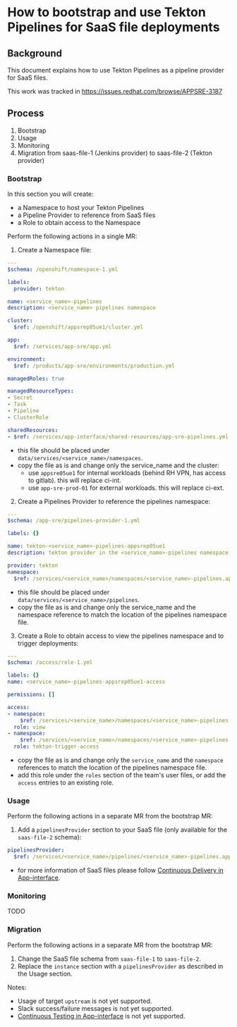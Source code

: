 # How to bootstrap and use Tekton Pipelines for SaaS file deployments

## Background

This document explains how to use Tekton Pipelines as a pipeline provider for SaaS files.

This work was tracked in https://issues.redhat.com/browse/APPSRE-3187

## Process

1. Bootstrap
1. Usage
1. Monitoring
1. Migration from saas-file-1 (Jenkins provider) to saas-file-2 (Tekton provider)

### Bootstrap

In this section you will create:
- a Namespace to host your Tekton Pipelines
- a Pipeline Provider to reference from SaaS files
- a Role to obtain access to the Namespace

Perform the following actions in a single MR:

1. Create a Namespace file:
  ```yaml
  ---
  $schema: /openshift/namespace-1.yml

  labels:
    provider: tekton

  name: <service_name>-pipelines
  description: <service_name> pipelines namespace

  cluster:
    $ref: /openshift/appsrep05ue1/cluster.yml

  app:
    $ref: /services/app-sre/app.yml

  environment:
    $ref: /products/app-sre/environments/production.yml

  managedRoles: true

  managedResourceTypes:
  - Secret
  - Task
  - Pipeline
  - ClusterRole

  sharedResources:
  - $ref: /services/app-interface/shared-resources/app-sre-pipelines.yml
  ```

  * this file should be placed under `data/services/<service_name>/namespaces`.
  * copy the file as is and change only the service_name and the cluster:
    * use `appsre05ue1` for internal workloads (behind RH VPN, has access to gitlab). this will replace ci-int.
    * use `app-sre-prod-01` for external workloads. this will replace ci-ext.

2. Create a Pipelines Provider to reference the pipelines namespace:
  ```yaml
  ---
  $schema: /app-sre/pipelines-provider-1.yml

  labels: {}

  name: tekton-<service_name>-pipelines-appsrep05ue1
  description: tekton provider in the <service_name>-pipelines namespace in the appsrep05ue1 cluster

  provider: tekton
  namespace:
    $ref: /services/<service_name>/namespaces/<service_name>-pipelines.appsrep05ue1.yaml
  ```

  * this file should be placed under `data/services/<service_name>/pipelines`.
  * copy the file as is and change only the service_name and the namespace reference to match the location of the pipelines namespace file.

3. Create a Role to obtain access to view the pipelines namespace and to trigger deployments:
  ```yaml
  ---
  $schema: /access/role-1.yml

  labels: {}
  name: <service_name>-pipelines-appsrep05ue1-access

  permissions: []

  access:
  - namespace:
      $ref: /services/<service_name>/namespaces/<service_name>-pipelines.appsrep05ue1.yaml
    role: view
  - namespace:
      $ref: /services/<service_name>/namespaces/<service_name>-pipelines.appsrep05ue1.yaml
    role: tekton-trigger-access
  ```

  * copy the file as is and change only the `service_name` and the `namespace` references to match the location of the pipelines namespace file.
  * add this role under the `roles` section of the team's user files, or add the `access` entries to an existing role.


### Usage

Perform the following actions in a separate MR from the bootstrap MR:

1. Add a `pipelinesProvider` section to your SaaS file (only available for the `saas-file-2` schema):
  ```yaml
  pipelinesProvider:
    $ref: /services/<service_name>/pipelines/<service_name>-pipelines.appsrep05ue1.yaml
  ```

  * for more information of SaaS files please follow [Continuous Delivery in App-interface](https://gitlab.cee.redhat.com/service/app-interface/-/blob/master/docs/app-sre/continuous-delivery-in-app-interface.md).

### Monitoring

TODO

### Migration

Perform the following actions in a separate MR from the bootstrap MR:

1. Change the SaaS file schema from `saas-file-1` to `saas-file-2`.
2. Replace the `instance` section with a `pipelinesProvider` as described in the Usage section.

Notes:
* Usage of target `upstream` is not yet supported.
* Slack success/failure messages is not yet supported.
* [Continuous Testing in App-interface](https://gitlab.cee.redhat.com/service/app-interface/-/blob/master/docs/app-sre/continuous-testing-in-app-interface.md) is not yet supported.
